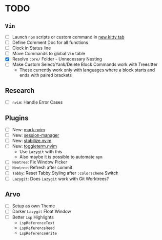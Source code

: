 # TODO

## `Vin`

- [ ] Launch `npm` scripts or custom command in [new kitty tab](https://sw.kovidgoyal.net/kitty/remote-control/#)
- [ ] Define Comment Doc for all functions
- [ ] Clock in Status line
- [ ] Move Commands to global `Vin` table
- [x] Resolve `core/` Folder - Unnecessary Nesting
- [ ] Make Custom Select/Yank/Delete Block Commands work with Treesitter
  - These currently work only with languages where a block starts and ends with paired brackets

## Research

- [ ] `nvim`: Handle Error Cases

## Plugins

- [ ] New: [mark.nvim](https://github.com/chentoast/marks.nvim?utm_source=pocket_mylist)
- [ ] New: [session-manager](https://github.com/emuel-vassallo/nvim/blob/main/lua/plugins/configs/session-manager.lua)
- [ ] New: [stabilize.nvim](https://github.com/luukvbaal/stabilize.nvim)
- [ ] New: [toggleterm.nvim](https://github.com/akinsho/toggleterm.nvim)
  - Use `Lazygit` with this
  - Also maybe it is possible to automate `npm`
- [ ] `Neotree`: Fix Window Picker
- [ ] `Neotree`: Refresh after commit
- [ ] `Tabby`: Reset Tabby Styling after `:colorscheme` Switch
- [ ] `Lazygit`: Does `Lazygit` work with Git Worktrees?

## Arvo

- [ ] Setup as own Theme
- [ ] Darker `Lazygit` Float Window
- [ ] Better `Lsp` Highlights
    - `LspReferenceText`
    - `LspReferenceRead`
    - `LspReferenceWrite`
